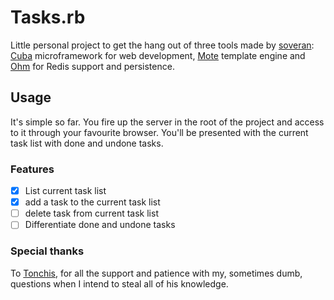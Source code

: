 # Tasks.rb

Little personal project to get the hang out of three tools made by [soveran](https://github.com/soveran): [Cuba](https://github.com/soveran/cuba) microframework for web development, [Mote](https://github.com/soveran/mote) template engine and [Ohm](https://github.com/soveran/ohm) for Redis support and persistence.

## Usage

It's simple so far. You fire up the server in the root of the project and access to it through your favourite browser. You'll be presented with the current task list with done and undone tasks.

### Features

- [X] List current task list
- [X] add a task to the current task list
- [ ] delete task from current task list
- [ ] Differentiate done and undone tasks

### Special thanks

To [Tonchis](https://github.com/tonchis), for all the support and patience with my, sometimes dumb, questions when I intend to steal all of his knowledge.